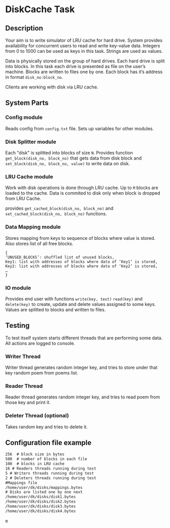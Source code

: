 # DiskCache Task
## Description
Your aim is to write simulator of LRU cache for hard drive.
System provides availability for concurrent users to read and write key-value data.
Integers from 0 to 1000 can be used as keys in this task. Strings are used as values.

Data is physically stored on the group of hard drives. Each hard drive is split into blocks. In this task each drive is presented as file on the user’s machine. Blocks are written to files one by one. Each block has it’s address in format  `disk_no:block_no`.

Clients are working with disk via LRU cache.


## System Parts

### Config module

Reads config from `config.txt` file. Sets up variables for other modules.

### Disk Splitter module

Each "disk" is splitted into blocks of size `N`. Provides function `get_block(disk_no, block_no)` that gets data from disk block and `set_block(disk_no, block_no, value)` to write data on disk.

### LRU Cache module

Work with disk operations is done through LRU cache. Up to `M` blocks are loaded to the cache. Data is commited to disk only when block is dropped from LRU Cache.

provides `get_cached_block(disk_no, block_no)` and `set_cached_block(disk_no, block_no)` functions.

### Data Mapping module

Stores mapping from keys to sequence of blocks where value is stored. Also stores list of all free blocks. 
```
{
‘UNUSED_BLOCKS’: shuffled list of unused blocks,
Key1: list with addresses of blocks where data of ‘Key1’ is stored,
Key2: list with addresses of blocks where data of ‘Key2’ is stored,
…
}
```


### IO module

Provides end user with functions `write(key, text)` `read(key)` and `delete(key)` to create, update and delete values assigned to some keys. Values are splitted to blocks and written to files.

## Testing

To test itself system starts different threads that are performing some data. 
All actions are logged to console.

### Writer Thread
Writer thread generates random integer key, and tries to store under that key random poem from poems list.
### Reader Thread
Reader thread generates random integer key, and tries to read poem from those key and print it.
### Deleter Thread (optional)
Takes random key and tries to delete it.





## Configuration file example

```#/home/user/dk/config.txt
256  # block size in bytes
500  # number of blocks in each file
100  # blocks in LRU cache
16 # Readers threads running during test
5 # Writers threads running during test
2 # Deleters threads running during test
#Mappings file
/home/user/dk/disks/mappings.bytes
# Disks are listed one by one next
/home/user/dk/disks/disk1.bytes
/home/user/dk/disks/disk2.bytes
/home/user/dk/disks/disk3.bytes
/home/user/dk/disks/disk4.bytes
```



e